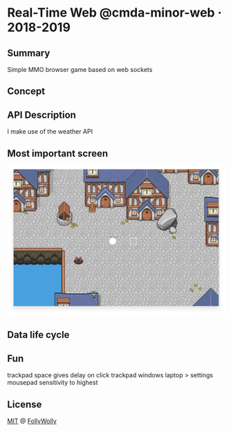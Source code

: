 # Real-Time Web @cmda-minor-web · 2018-2019

## Summary
Simple MMO browser game based on web sockets

## Concept

## API Description
I make use of the weather API

## Most important screen
![Screenshot](docs/screenshot_1.png)

## Data life cycle


## Fun
trackpad space gives delay on click trackpad windows laptop > settings mousepad sensitivity to highest

## License
[MIT](LICENSE) @ [FollyWolly](https://github.com/follywolly)
